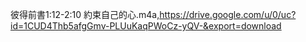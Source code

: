 彼得前書1:12-2:10 約束自己的心.m4a,https://drive.google.com/u/0/uc?id=1CUD4Thb5afgGmv-PLUuKaqPWoCz-yQV-&export=download